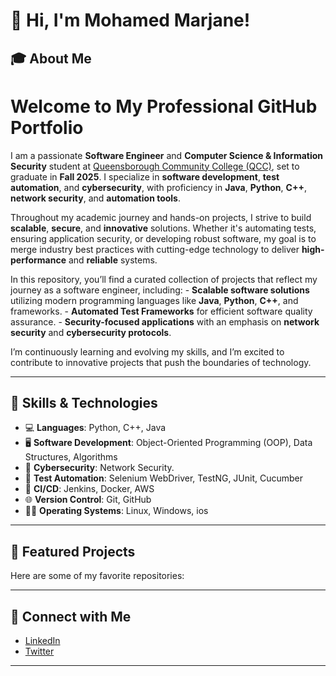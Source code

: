 # 👋 Hi, I'm Mohamed Marjane!

## 🎓 About Me
# Welcome to My Professional GitHub Portfolio

I am a passionate **Software Engineer** and **Computer Science & Information Security** student at [Queensborough Community College (QCC)](https://www.qcc.cuny.edu/), set to graduate in **Fall 2025**. I specialize in **software development**, **test automation**, and **cybersecurity**, with proficiency in **Java**, **Python**, **C++**, **network security**, and **automation tools**.

Throughout my academic journey and hands-on projects, I strive to build **scalable**, **secure**, and **innovative** solutions. Whether it's automating tests, ensuring application security, or developing robust software, my goal is to merge industry best practices with cutting-edge technology to deliver **high-performance** and **reliable** systems.

In this repository, you’ll find a curated collection of projects that reflect my journey as a software engineer, including:
    - **Scalable software solutions** utilizing modern programming languages like **Java**, **Python**, **C++**, and frameworks.
    - **Automated Test Frameworks** for efficient software quality assurance.
    - **Security-focused applications** with an emphasis on **network security** and **cybersecurity protocols**.

I’m continuously learning and evolving my skills, and I’m excited to contribute to innovative projects that push the boundaries of technology.

---

## 🔧 **Skills & Technologies**
- 💻 **Languages**: Python, C++, Java
- 🖥️ **Software Development**: Object-Oriented Programming (OOP), Data Structures, Algorithms
- 🔐 **Cybersecurity**: Network Security.
- 🧪 **Test Automation**: Selenium WebDriver, TestNG, JUnit, Cucumber  
- 🚀 **CI/CD**: Jenkins, Docker, AWS  
- 🌐 **Version Control**: Git, GitHub  
- 🧑‍💻 **Operating Systems**: Linux, Windows, ios


---

## 🚀 **Featured Projects**
Here are some of my favorite repositories:




---

## 📢 **Connect with Me**
- [LinkedIn](www.linkedin.com/in/mohamedmarjane)    
- [Twitter](https://twitter.com/MMarjane1)

---
